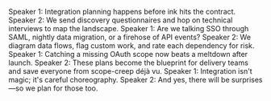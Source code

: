 Speaker 1: Integration planning happens before ink hits the contract.
Speaker 2: We send discovery questionnaires and hop on technical interviews to map the landscape.
Speaker 1: Are we talking SSO through SAML, nightly data migration, or a firehose of API events?
Speaker 2: We diagram data flows, flag custom work, and rate each dependency for risk.
Speaker 1: Catching a missing OAuth scope now beats a meltdown after launch.
Speaker 2: These plans become the blueprint for delivery teams and save everyone from scope-creep déjà vu.
Speaker 1: Integration isn't magic; it's careful choreography.
Speaker 2: And yes, there will be surprises—so we plan for those too.
